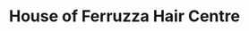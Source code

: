 ---
title: "House of Ferruzza Hair Centre"
url: /bethel-park/house-of-ferruzza-hair-centre/
shop: hairdresser
---